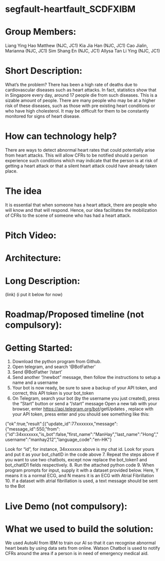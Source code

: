 # segfault-heartfault_SCDFXIBM


# Group Members:
Liang Ying Hao Matthew (NJC, JC1)
Kia Jia Han (NJC, JC1)
Cao Jialin, Marianna  (NJC, JC1)
Sim Shang En (NJC, JC1)
Allysa Tan Li Ying (NJC, JC1)

# Short Description:
What’s the problem?
There has been a high rate of deaths due to cardiovascular diseases such as heart attacks. In fact, statistics show that in Singapore every day, around 17 people die from such diseases. This is a sizable amount of people. There are many people who may be at a higher risk of these diseases, such as those with pre existing heart conditions or who have high cholesterol. It may be difficult for them to be constantly monitored for signs of heart disease.

# How can technology help?
There are ways to detect abnormal heart rates that could potentially arise from heart attacks. This will allow CFRs to be notified should a person experience such conditions which may indicate that the person is at risk of getting a heart attack or that a silent heart attack could have already taken place.

# The idea
It is essential that when someone has a heart attack, there are people who will know and that will respond. Hence, our idea facilitates the mobilization of CFRs to the scene of someone who has had a heart attack.

# Pitch Video:


# Architecture:

# Long Description:
(link) (i put it below for now)


# Roadmap/Proposed timeline (not compulsory):

# Getting Started:

1. Download the python program from Github.
2. Open telegram, and search ‘@BotFather’
3. Send @BotFather ‘/start’
4. Send another “/newbot” message, then follow the instructions to setup a name and a username
5. Your bot is now ready, be sure to save a backup of your API token, and correct, this API token is your bot_token
6. On Telegram, search your bot (by the username you just created), press the “Start” button or send a “/start” message
Open a new tab with your browser, enter https://api.telegram.org/bot<yourtoken>/getUpdates , replace <yourtoken> with your API token, press enter and you should see something like this: 
  
{"ok":true,"result":[{"update_id":77xxxxxxx,"message":{"message_id":550,"from":{"id":34xxxxxxx,"is_bot":false,"first_name":"ManHay","last_name":"Hong","username":"manhay212","language_code":"en-HK"}

Look for “id”, for instance, 34xxxxxxx above is my chat id. Look for yours and put it as your bot_chatID in the code above
7. Repeat the steps above if you want to use two chatbots, except now replace the bot_token1 and bot_chatID1 fields respectively.
8. Run the attached python code
9. When program prompts for input, supply it with a dataset provided below. Here, Y means it is a normal ECG, and N means it is an ECG with Atrial Fibrillation  
10. If a dataset with atrial fibrillation is used, a text message should be sent to the Bot


# Live Demo (not compulsory):

# What we used to build the solution:

We used AutoAI from IBM to train our AI so that it can recognise abnormal heart beats by using data sets from online. Watson Chatbot is used to notify CFRs around the area if a person is in need of emergency medical aid.
